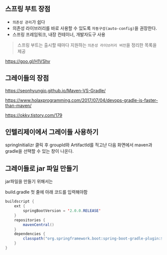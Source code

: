 ## 스프링 부트 장점

- `의존성 관리`가 쉽다
- 의존성 라이브러리를 바로 사용할 수 있도록 `자동구성(auto-config)`을 권장한다.
- 스프링 프레임워크, 내장 컨테이너, 개발자도구 사용

> 스프링 부트는 출시할 때마다 지원하는 `의존성 라이브러리 버전`을 정리한 목록을 제공

https://goo.gl/H1VShv

## 그레이들의 장점

https://seonhyungjo.github.io/Maven-VS-Gradle/

https://www.holaxprogramming.com/2017/07/04/devops-gradle-is-faster-than-maven/

https://okky.tistory.com/179

## 인텔리제이에서 그레이들 사용하기

springInitializr 클릭 후 groupId와 ArtifactId를 적고난 다음 화면에서 maven과 gradle을 선택할 수 있는 창이 나온다.

## 그레이들로 jar 파일 만들기

jar파일을 만들기 위해서는 

build.gradle 첫 줄에 아래 코드를 입력해야함

```java
buildscript {
    ext {
        springBootVersion = '2.0.0.RELEASE'
    }
    repositories {
        mavenCentral()
    }
    dependencies {
        classpath("org.springframework.boot:spring-boot-gradle-plugin:${springBootVersion}")
    }
}
```

